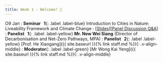 ```yaml
---
title: Week 1 - Welcome! 👏
---
```


O9 Jan 
: **Seminar &nbsp; 1**{: .label .label-blue}  Introduction to Cities in Nature: Liveability Framework and Climate Change
  : [[Slides]()][[Panel Discussion Q&A]()]
: **Panelist &nbsp; 1**{: .label .label-yellow} **Mr. New Wei Siang** (Director of Decarbonisation and Net-Zero Pathways, MPA)
: **Panelist &nbsp; 2**{: .label .label-yellow} [Prof. He Xiaogang]({{ site.baseurl }}{% link staff.md %}){: .v-align-middle}
: **Moderator**{: .label .label-green} [Mr Wong Kai Yeng]({{ site.baseurl }}{% link staff.md %}){: .v-align-middle}
